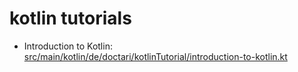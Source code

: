 # kotlin tutorials

- Introduction to Kotlin: [src/main/kotlin/de/doctari/kotlinTutorial/introduction-to-kotlin.kt](https://github.com/doctariDev/kotlin-tutorials/blob/main/src/main/kotlin/de/doctari/kotlinTutorial/introduction-to-kotlin.kt) 
